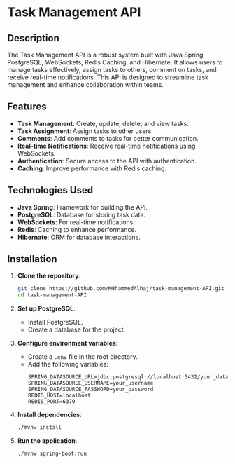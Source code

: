 # Task Management API

## Description

The Task Management API is a robust system built with Java Spring, PostgreSQL, WebSockets, Redis Caching, and Hibernate. It allows users to manage tasks effectively, assign tasks to others, comment on tasks, and receive real-time notifications. This API is designed to streamline task management and enhance collaboration within teams.

## Features

- **Task Management**: Create, update, delete, and view tasks.
- **Task Assignment**: Assign tasks to other users.
- **Comments**: Add comments to tasks for better communication.
- **Real-time Notifications**: Receive real-time notifications using WebSockets.
- **Authentication**: Secure access to the API with authentication.
- **Caching**: Improve performance with Redis caching.

## Technologies Used

- **Java Spring**: Framework for building the API.
- **PostgreSQL**: Database for storing task data.
- **WebSockets**: For real-time notifications.
- **Redis**: Caching to enhance performance.
- **Hibernate**: ORM for database interactions.

## Installation

1. **Clone the repository**:
   ```sh
   git clone https://github.com/M0hammedAlhaj/task-management-API.git
   cd task-management-API
   ```

2. **Set up PostgreSQL**:
   - Install PostgreSQL.
   - Create a database for the project.

3. **Configure environment variables**:
   - Create a `.env` file in the root directory.
   - Add the following variables:
     ```env
     SPRING_DATASOURCE_URL=jdbc:postgresql://localhost:5432/your_database
     SPRING_DATASOURCE_USERNAME=your_username
     SPRING_DATASOURCE_PASSWORD=your_password
     REDIS_HOST=localhost
     REDIS_PORT=6379
     ```

4. **Install dependencies**:
   ```sh
   ./mvnw install
   ```

5. **Run the application**:
   ```sh
   ./mvnw spring-boot:run
   ```




